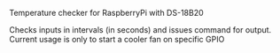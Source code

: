 Temperature checker for RaspberryPi with DS-18B20

Checks inputs in intervals (in seconds) and issues command for output.
Current usage is only to start a cooler fan on specific GPIO